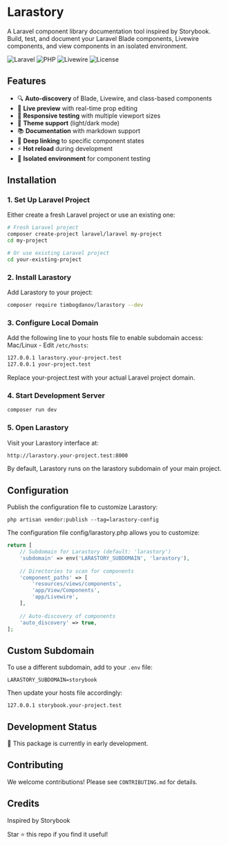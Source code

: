 # Larastory

A Laravel component library documentation tool inspired by Storybook. Build, test, and document your Laravel Blade components, Livewire components, and view components in an isolated environment.

![Laravel](https://img.shields.io/badge/Laravel-12%2B-red.svg)
![PHP](https://img.shields.io/badge/PHP-8.2%2B-blue.svg)
![Livewire](https://img.shields.io/badge/Livewire-3.0%2B-purple.svg)
![License](https://img.shields.io/badge/License-MIT-green.svg)

## Features

- 🔍 **Auto-discovery** of Blade, Livewire, and class-based components
- 🎨 **Live preview** with real-time prop editing
- 📱 **Responsive testing** with multiple viewport sizes
- 🌙 **Theme support** (light/dark mode)
- 📚 **Documentation** with markdown support
- 🔗 **Deep linking** to specific component states
- ⚡ **Hot reload** during development
- 🎯 **Isolated environment** for component testing

## Installation

### 1. Set Up Laravel Project
Either create a fresh Laravel project or use an existing one:

```bash
# Fresh Laravel project
composer create-project laravel/laravel my-project
cd my-project

# Or use existing Laravel project
cd your-existing-project
```

### 2. Install Larastory
Add Larastory to your project:
```bash
composer require timbogdanov/larastory --dev
```

### 3. Configure Local Domain
Add the following line to your hosts file to enable subdomain access:
Mac/Linux - Edit `/etc/hosts`:
```bash
127.0.0.1 larastory.your-project.test
127.0.0.1 your-project.test
```
Replace your-project.test with your actual Laravel project domain.

### 4. Start Development Server
```bash
composer run dev
```

### 5. Open Larastory
Visit your Larastory interface at:
```bash
http://larastory.your-project.test:8000
```
By default, Larastory runs on the larastory subdomain of your main project.

## Configuration
Publish the configuration file to customize Larastory:
```base
php artisan vendor:publish --tag=larastory-config
```
The configuration file config/larastory.php allows you to customize:
```php
return [
    // Subdomain for Larastory (default: 'larastory')
    'subdomain' => env('LARASTORY_SUBDOMAIN', 'larastory'),
    
    // Directories to scan for components
    'component_paths' => [
        'resources/views/components',
        'app/View/Components',
        'app/Livewire',
    ],
    
    // Auto-discovery of components
    'auto_discovery' => true,  
];
```

## Custom Subdomain
To use a different subdomain, add to your `.env` file:
```text
LARASTORY_SUBDOMAIN=storybook
```
Then update your hosts file accordingly:
```text
127.0.0.1 storybook.your-project.test
```

## Development Status
🚧 This package is currently in early development.

## Contributing
We welcome contributions! Please see `CONTRIBUTING.md` for details.

## Credits
Inspired by Storybook

Star ⭐ this repo if you find it useful!